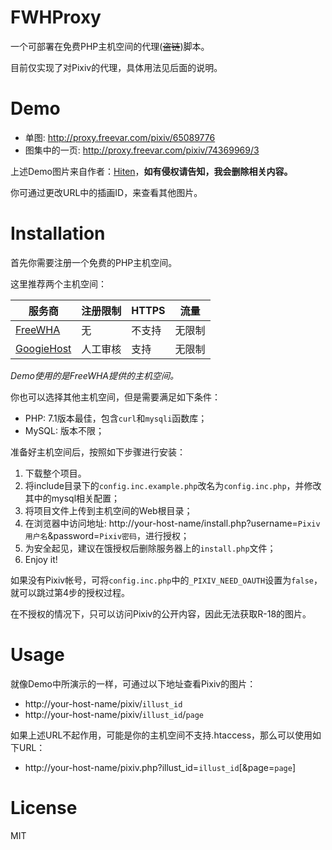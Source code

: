 # FWHProxy

一个可部署在免费PHP主机空间的代理(~~盗链~~)脚本。

目前仅实现了对Pixiv的代理，具体用法见后面的说明。

# Demo

* 单图: http://proxy.freevar.com/pixiv/65089776
* 图集中的一页: http://proxy.freevar.com/pixiv/74369969/3

上述Demo图片来自作者：[Hiten](https://www.pixiv.net/member.php?id=490219)，**如有侵权请告知，我会删除相关内容。**

你可通过更改URL中的插画ID，来查看其他图片。

# Installation

首先你需要注册一个免费的PHP主机空间。

这里推荐两个主机空间：

| 服务商 | 注册限制 | HTTPS | 流量 |
|---|---|---|---|
| [FreeWHA](https://freewha.com/) | 无 | 不支持 | 无限制 |
| [GoogieHost](https://www.googiehost.com/) | 人工审核 | 支持 | 无限制 |

_Demo使用的是FreeWHA提供的主机空间。_

你也可以选择其他主机空间，但是需要满足如下条件：

* PHP: 7.1版本最佳，包含`curl`和`mysqli`函数库；
* MySQL: 版本不限；

准备好主机空间后，按照如下步骤进行安装：

1. 下载整个项目。
2. 将include目录下的`config.inc.example.php`改名为`config.inc.php`，并修改其中的mysql相关配置；
3. 将项目文件上传到主机空间的Web根目录；
4. 在浏览器中访问地址: http://your-host-name/install.php?username=`Pixiv用户名`&password=`Pixiv密码`，进行授权；
5. 为安全起见，建议在饿授权后删除服务器上的`install.php`文件；
6. Enjoy it!

如果没有Pixiv帐号，可将`config.inc.php`中的`_PIXIV_NEED_OAUTH`设置为`false`，就可以跳过第4步的授权过程。

在不授权的情况下，只可以访问Pixiv的公开内容，因此无法获取R-18的图片。

# Usage

就像Demo中所演示的一样，可通过以下地址查看Pixiv的图片：

* http://your-host-name/pixiv/`illust_id`
* http://your-host-name/pixiv/`illust_id`/`page`

如果上述URL不起作用，可能是你的主机空间不支持.htaccess，那么可以使用如下URL：

* http://your-host-name/pixiv.php?illust_id=`illust_id`[&page=`page`]

# License

MIT
